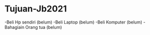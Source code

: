 # Tujuan-Jb2021
-Beli Hp sendiri (belum)
-Beli Laptop (belum)
-Beli Komputer (belum)
-Bahagiain Orang tua (belum)
